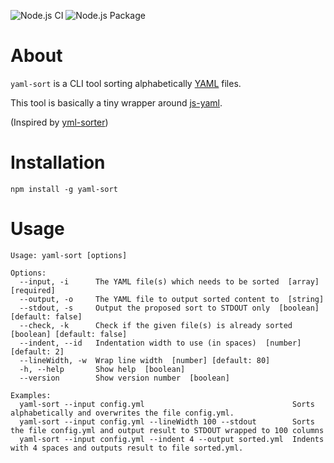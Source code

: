 ![Node.js CI](https://github.com/ddebin/yaml-sort/workflows/Node.js%20CI/badge.svg)
![Node.js Package](https://github.com/ddebin/yaml-sort/workflows/Node.js%20Package/badge.svg)

# About

`yaml-sort` is a CLI tool sorting alphabetically [YAML](https://yaml.org/) files.

This tool is basically a tiny wrapper around [js-yaml](https://github.com/nodeca/js-yaml).

(Inspired by [yml-sorter](https://github.com/42BV/yml-sorter))

# Installation

`npm install -g yaml-sort`

# Usage

```
Usage: yaml-sort [options]

Options:
  --input, -i      The YAML file(s) which needs to be sorted  [array] [required]
  --output, -o     The YAML file to output sorted content to  [string]
  --stdout, -s     Output the proposed sort to STDOUT only  [boolean] [default: false]
  --check, -k      Check if the given file(s) is already sorted  [boolean] [default: false]
  --indent, --id   Indentation width to use (in spaces)  [number] [default: 2]
  --lineWidth, -w  Wrap line width  [number] [default: 80]
  -h, --help       Show help  [boolean]
  --version        Show version number  [boolean]

Examples:
  yaml-sort --input config.yml                                 Sorts alphabetically and overwrites the file config.yml.
  yaml-sort --input config.yml --lineWidth 100 --stdout        Sorts the file config.yml and output result to STDOUT wrapped to 100 columns
  yaml-sort --input config.yml --indent 4 --output sorted.yml  Indents with 4 spaces and outputs result to file sorted.yml.
```